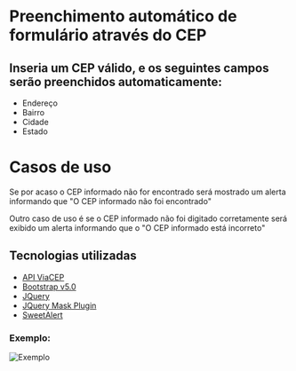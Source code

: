 # Preenchimento automático de formulário através do CEP
## Inseria um CEP válido, e os seguintes campos serão preenchidos automaticamente:

- Endereço
- Bairro
- Cidade
- Estado

# Casos de uso
Se por acaso o CEP informado não for encontrado será mostrado um alerta informando que "O CEP informado não foi encontrado"

Outro caso de uso é se o CEP informado não foi digitado corretamente será exibido um alerta informando que o "O CEP informado está incorreto"

## Tecnologias utilizadas
- [API ViaCEP](https://viacep.com.br/)
- [Bootstrap v5.0](https://getbootstrap.com/)
- [JQuery](https://code.jquery.com/)
- [JQuery Mask Plugin](https://igorescobar.github.io/jQuery-Mask-Plugin/)
- [SweetAlert](https://sweetalert.js.org/)


### Exemplo:
![Exemplo](https://i.imgur.com/P2AClEf.png)
